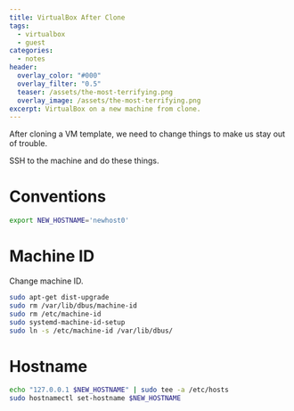 ```yaml
---
title: VirtualBox After Clone
tags:
  - virtualbox
  - guest
categories:
  - notes
header:
  overlay_color: "#000"
  overlay_filter: "0.5"
  teaser: /assets/the-most-terrifying.png
  overlay_image: /assets/the-most-terrifying.png
excerpt: VirtualBox on a new machine from clone.
---
```


After cloning a VM template, we need to change things to make us stay out of trouble.

SSH to the machine and do these things.
# Conventions

```bash
export NEW_HOSTNAME='newhost0'
```

# Machine ID

Change machine ID.

```bash
sudo apt-get dist-upgrade
sudo rm /var/lib/dbus/machine-id
sudo rm /etc/machine-id
sudo systemd-machine-id-setup
sudo ln -s /etc/machine-id /var/lib/dbus/
```

# Hostname

```bash
echo "127.0.0.1 $NEW_HOSTNAME" | sudo tee -a /etc/hosts
sudo hostnamectl set-hostname $NEW_HOSTNAME
```
